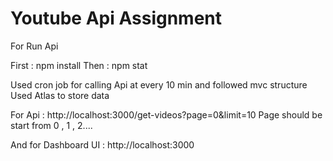 # Youtube Api Assignment

For Run Api

First : npm install
Then : npm stat

Used cron job for calling Api at every 10 min and followed mvc structure 
Used Atlas to store data 

For Api : http://localhost:3000/get-videos?page=0&limit=10 
Page should be start from 0 , 1 , 2....

And for Dashboard UI :  http://localhost:3000
